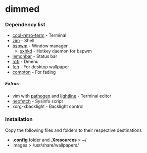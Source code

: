 # dimmed

### Dependency list
- [cool-retro-term](https://github.com/Swordfish90/cool-retro-term) - Terminal
- [zim](https://github.com/eriner/zim) - Shell
- [bspwm](https://github.com/baskerville/bspwm) - Window manager
    - [sxhkd](https://github.com/baskerville/sxhkd) - Hotkey daemon for bspwm
- [lemonbar](https://github.com/LemonBoy/bar) - Status bar
- [rofi](https://github.com/DaveDavenport/rofi) - Dmenu
- [feh](https://github.com/derf/feh) - For desktop wallpaper
- [compton](https://github.com/chjj/compton) - For fading

##### Extras
- vim with [pathogen](https://github.com/tpope/vim-pathogen) and [lightline](https://github.com/itchyny/lightline.vim) - Terminal editor
- [neofetch](https://github.com/dylanaraps/neofetch) - Sysinfo script
- xorg-xbacklight - Backlight control

### Installation
Copy the following files and folders to their respective destinations
- **.config** folder and **.Xresources** > ~/
- images > /usr/share/wallpapers/
